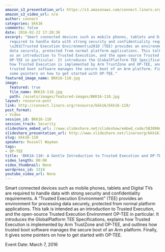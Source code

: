 ```yaml
---
amazon_s3_presentation_url: https://s3.amazonaws.com/connect.linaro.org/bkk16/Presentations/Monday/BKK16-110.pdf
amazon_s3_video_url: n/a
author: connect
categories: bkk16
comments: false
date: 2016-02-22 17:20:36
excerpt: "Smart connected devices such as mobile phones, tablets and Digital TVs are
  required to handle data with strong security and confidentiality requirements. A
  \u201CTrusted Execution Environment\u201D (TEE) provides an environment for processing
  data securely, protected from normal platform applications. This talk is intended
  as an introduction to Trusted Execution, and the open-source Trusted Execution Environment
  OP-TEE in particular. It introduces the GlobalPlatform TEE Specifications, explains
  how Trusted Execution is implemented by Arm TrustZone and OP-TEE, and outlines how
  trusted boot software manages the secure boot of an Arm platform. Finally, it gives
  some pointers on how to get started with OP-TEE."
featured_image_name: BKK16-110.jpg
image:
  featured: true
  file_name: BKK16-110.jpg
  path: /assets/images/featured-images/BKK16-110.jpg
layout: resource-post
link: http://connect.linaro.org/resource/bkk16/bkk16-110/
post_format:
- Video
session_id: BKK16-110
session_track: Security
slideshare_embed_url: //www.slideshare.net/slideshow/embed_code/58209663
slideshare_presentation_url: http://www.slideshare.net/linaroorg/bkk16110-a-gentle-introduction-to-trusted-execution-and-optee
slug: bkk16-110
speakers: Russell Wayman
tags:
- OP-TEE
title: 'BKK16-110: A Gentle Introduction to Trusted Execution and OP-TEE'
video_length: 00:00
video_thumbnail: None
wordpress_id: 3318
youtube_video_url: None
---
```


Smart connected devices such as mobile phones, tablets and Digital TVs are required to handle data with strong security and confidentiality requirements. A “Trusted Execution Environment” (TEE) provides an environment for processing data securely, protected from normal platform applications. This talk is intended as an introduction to Trusted Execution, and the open-source Trusted Execution Environment OP-TEE in particular. It introduces the GlobalPlatform TEE Specifications, explains how Trusted Execution is implemented by Arm TrustZone and OP-TEE, and outlines how trusted boot software manages the secure boot of an Arm platform. Finally, it gives some pointers on how to get started with OP-TEE.

Event Date: March 7, 2016
